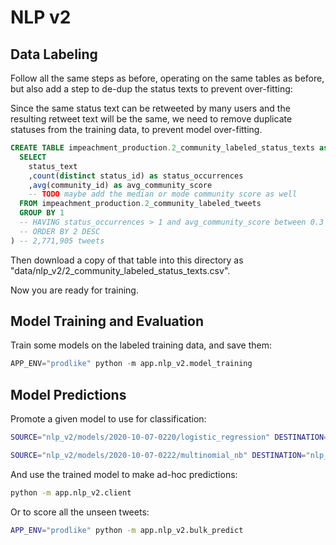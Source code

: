 # NLP v2

## Data Labeling

Follow all the same steps as before, operating on the same tables as before, but also add a step to de-dup the status texts to prevent over-fitting:

Since the same status text can be retweeted by many users and the resulting retweet text will be the same,
 we need to remove duplicate statuses from the training data, to prevent model over-fitting.

```sql
CREATE TABLE impeachment_production.2_community_labeled_status_texts as (
  SELECT
    status_text
    ,count(distinct status_id) as status_occurrences
    ,avg(community_id) as avg_community_score
    -- TODO maybe add the median or mode community score as well
  FROM impeachment_production.2_community_labeled_tweets
  GROUP BY 1
  -- HAVING status_occurrences > 1 and avg_community_score between 0.3 and 0.7
  -- ORDER BY 2 DESC
) -- 2,771,905 tweets
```

Then download a copy of that table into this directory as "data/nlp_v2/2_community_labeled_status_texts.csv".

Now you are ready for training.

## Model Training and Evaluation

Train some models on the labeled training data, and save them:

```py
APP_ENV="prodlike" python -m app.nlp_v2.model_training
```

## Model Predictions

Promote a given model to use for classification:

```sh
SOURCE="nlp_v2/models/2020-10-07-0220/logistic_regression" DESTINATION="nlp_v2/models/best/logistic_regression" python -m app.nlp_v2.model_promotion

SOURCE="nlp_v2/models/2020-10-07-0222/multinomial_nb" DESTINATION="nlp_v2/models/best/multinomial_nb" python -m app.nlp_v2.model_promotion
```

And use the trained model to make ad-hoc predictions:

```sh
python -m app.nlp_v2.client
```

Or to score all the unseen tweets:

```sh
APP_ENV="prodlike" python -m app.nlp_v2.bulk_predict
```
